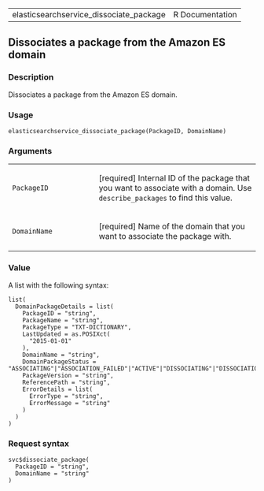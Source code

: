 <table style="width: 100%;">
<tbody>
<tr class="odd">
<td>elasticsearchservice_dissociate_package</td>
<td style="text-align: right;">R Documentation</td>
</tr>
</tbody>
</table>

## Dissociates a package from the Amazon ES domain

### Description

Dissociates a package from the Amazon ES domain.

### Usage

    elasticsearchservice_dissociate_package(PackageID, DomainName)

### Arguments

<table>
<colgroup>
<col style="width: 35%" />
<col style="width: 65%" />
</colgroup>
<tbody>
<tr class="odd">
<td><code
id="elasticsearchservice_dissociate_package_:_PackageID">PackageID</code></td>
<td><p>[required] Internal ID of the package that you want to associate
with a domain. Use <code>describe_packages</code> to find this
value.</p></td>
</tr>
<tr class="even">
<td><code
id="elasticsearchservice_dissociate_package_:_DomainName">DomainName</code></td>
<td><p>[required] Name of the domain that you want to associate the
package with.</p></td>
</tr>
</tbody>
</table>

### Value

A list with the following syntax:

    list(
      DomainPackageDetails = list(
        PackageID = "string",
        PackageName = "string",
        PackageType = "TXT-DICTIONARY",
        LastUpdated = as.POSIXct(
          "2015-01-01"
        ),
        DomainName = "string",
        DomainPackageStatus = "ASSOCIATING"|"ASSOCIATION_FAILED"|"ACTIVE"|"DISSOCIATING"|"DISSOCIATION_FAILED",
        PackageVersion = "string",
        ReferencePath = "string",
        ErrorDetails = list(
          ErrorType = "string",
          ErrorMessage = "string"
        )
      )
    )

### Request syntax

    svc$dissociate_package(
      PackageID = "string",
      DomainName = "string"
    )
